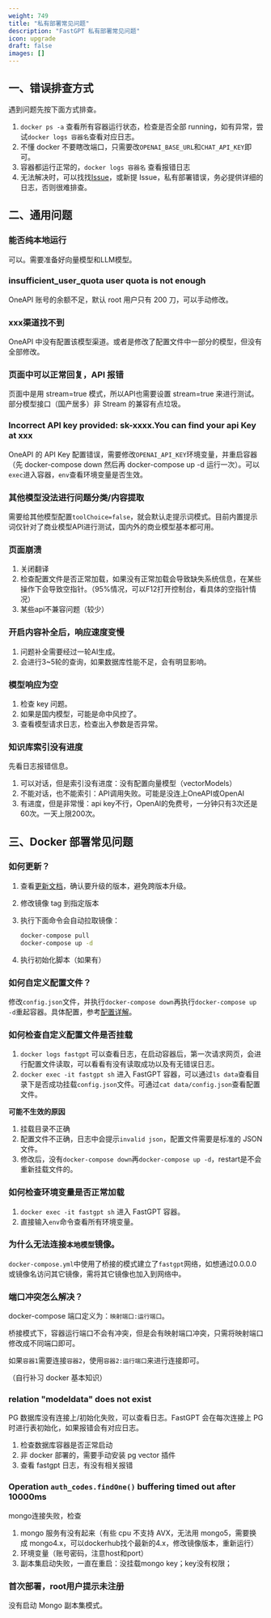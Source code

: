 ```yaml
---
weight: 749
title: "私有部署常见问题"
description: "FastGPT 私有部署常见问题"
icon: upgrade
draft: false
images: []
---
```


## 一、错误排查方式

遇到问题先按下面方式排查。

1. `docker ps -a` 查看所有容器运行状态，检查是否全部 running，如有异常，尝试`docker logs 容器名`查看对应日志。
2. 不懂 docker 不要瞎改端口，只需要改`OPENAI_BASE_URL`和`CHAT_API_KEY`即可。
3. 容器都运行正常的，`docker logs 容器名` 查看报错日志
4. 无法解决时，可以找找[Issue](https://github.com/labring/FastGPT/issues)，或新提 Issue，私有部署错误，务必提供详细的日志，否则很难排查。


## 二、通用问题

### 能否纯本地运行

可以。需要准备好向量模型和LLM模型。

### insufficient_user_quota user quota is not enough 

OneAPI 账号的余额不足，默认 root 用户只有 200 刀，可以手动修改。

### xxx渠道找不到

OneAPI 中没有配置该模型渠道。或者是修改了配置文件中一部分的模型，但没有全部修改。

### 页面中可以正常回复，API 报错

页面中是用 stream=true 模式，所以API也需要设置 stream=true 来进行测试。部分模型接口（国产居多）非 Stream 的兼容有点垃圾。

### Incorrect API key provided: sk-xxxx.You can find your api Key at xxx

OneAPI 的 API Key 配置错误，需要修改`OPENAI_API_KEY`环境变量，并重启容器（先 docker-compose down 然后再 docker-compose up -d 运行一次）。可以`exec`进入容器，`env`查看环境变量是否生效。

### 其他模型没法进行问题分类/内容提取

需要给其他模型配置`toolChoice=false`，就会默认走提示词模式。目前内置提示词仅针对了商业模型API进行测试，国内外的商业模型基本都可用。
   
### 页面崩溃

1. 关闭翻译
2. 检查配置文件是否正常加载，如果没有正常加载会导致缺失系统信息，在某些操作下会导致空指针。（95%情况，可以F12打开控制台，看具体的空指针情况）
3. 某些api不兼容问题（较少）

### 开启内容补全后，响应速度变慢

1. 问题补全需要经过一轮AI生成。
2. 会进行3~5轮的查询，如果数据库性能不足，会有明显影响。

### 模型响应为空

1. 检查 key 问题。
2. 如果是国内模型，可能是命中风控了。
3. 查看模型请求日志，检查出入参数是否异常。

### 知识库索引没有进度

先看日志报错信息。

1. 可以对话，但是索引没有进度：没有配置向量模型（vectorModels）
2. 不能对话，也不能索引：API调用失败。可能是没连上OneAPI或OpenAI
3. 有进度，但是非常慢：api key不行，OpenAI的免费号，一分钟只有3次还是60次。一天上限200次。

## 三、Docker 部署常见问题

### 如何更新？

1. 查看[更新文档](/docs/development/upgrading/intro/)，确认要升级的版本，避免跨版本升级。
2. 修改镜像 tag 到指定版本
3. 执行下面命令会自动拉取镜像：

    ```bash
    docker-compose pull
    docker-compose up -d
    ```

4. 执行初始化脚本（如果有）

### 如何自定义配置文件？

修改`config.json`文件，并执行`docker-compose down`再执行`docker-compose up -d`重起容器。具体配置，参考[配置详解](/docs/development/configuration)。

### 如何检查自定义配置文件是否挂载

1. `docker logs fastgpt` 可以查看日志，在启动容器后，第一次请求网页，会进行配置文件读取，可以看看有没有读取成功以及有无错误日志。
2. `docker exec -it fastgpt sh` 进入 FastGPT 容器，可以通过`ls data`查看目录下是否成功挂载`config.json`文件。可通过`cat data/config.json`查看配置文件。

**可能不生效的原因**

1. 挂载目录不正确
2. 配置文件不正确，日志中会提示`invalid json`，配置文件需要是标准的 JSON 文件。
3. 修改后，没有`docker-compose down`再`docker-compose up -d`，restart是不会重新挂载文件的。

### 如何检查环境变量是否正常加载

1. `docker exec -it fastgpt sh` 进入 FastGPT 容器。
2. 直接输入`env`命令查看所有环境变量。


### 为什么无法连接`本地模型`镜像。

`docker-compose.yml`中使用了桥接的模式建立了`fastgpt`网络，如想通过0.0.0.0或镜像名访问其它镜像，需将其它镜像也加入到网络中。

### 端口冲突怎么解决？

docker-compose 端口定义为：`映射端口:运行端口`。

桥接模式下，容器运行端口不会有冲突，但是会有映射端口冲突，只需将映射端口修改成不同端口即可。

如果`容器1`需要连接`容器2`，使用`容器2:运行端口`来进行连接即可。

（自行补习 docker 基本知识）

### relation "modeldata" does not exist

PG 数据库没有连接上/初始化失败，可以查看日志。FastGPT 会在每次连接上 PG 时进行表初始化，如果报错会有对应日志。

1. 检查数据库容器是否正常启动
2. 非 docker 部署的，需要手动安装 pg vector 插件
3. 查看 fastgpt 日志，有没有相关报错

### Operation `auth_codes.findOne()` buffering timed out after 10000ms

mongo连接失败，检查
1. mongo 服务有没有起来（有些 cpu 不支持 AVX，无法用 mongo5，需要换成 mongo4.x，可以dockerhub找个最新的4.x，修改镜像版本，重新运行）
2. 环境变量（账号密码，注意host和port）
3. 副本集启动失败，一直在重启：没挂载mongo key；key没有权限；

### 首次部署，root用户提示未注册

没有启动 Mongo 副本集模式。
